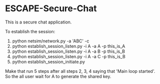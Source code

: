 # ESCAPE-Secure-Chat
This is a secure chat application.

To establish the session:

1. python netsim/network.py -a 'ABC' -c
2. python establish_session_listen.py -i A -a A -p this_is_A
3. python establish_session_listen.py -i A -a B -p this_is_B
4. python establish_session_listen.py -i A -a C -p this_is_B
5. python establish_session_initiate.py

Make that run 5 steps after all steps 2, 3, 4 saying that 'Main loop started'. So the all user wait for A to generate the shared key.




